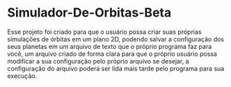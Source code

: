 # Simulador-De-Orbitas-Beta
  Esse projeto foi criado para que o usuário possa criar suas próprias simulações de órbitas em um plano 2D, podendo salvar a configuração dos seus planetas em um arquivo de texto que o próprio programa faz para você, um arquivo criado de forma clara para que o próprio usuário possa modificar a sua configuração pelo próprio arquivo se desejar, a configuração do arquivo poderá ser lida mais tarde pelo programa para sua execução.
